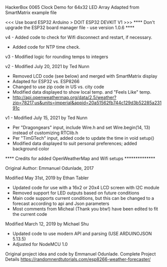    HackerBox 0065 Clock Demo for 64x32 LED Array
   Adapted from SmartMatrix example file

   <<< Use board ESP32 Arduino > DOIT ESP32 DEVKIT V1 >>>
   **** Don't upgrade the ESP32 board manager file - use version 1.0.6 ****

   v4 - Added code to check for Wifi disconnect and restart, if necessary. 
   -   Added code for NTP time check.
   
   v3 - Modified logic for rounding temps to integers
   
   v2 - Modified July 20, 2021 by Ted Nunn
   - Removed LCD code (see below) and merged with SmartMatrix display
   - Adapted for ESP32 vs. ESP8266
   - Changed to use zip code in US vs. city code
   - Modified data displayed to show local temp. and "Feels Like" temp.
   - http://api.openweathermap.org/data/2.5/weather?zip=78217,us&units=imperial&appid=20a51562fb744c129d3b52285a23191c
   
   v1 - Modified July 15, 2021 by Ted Nunn
   - Per "Dragongears" input, include Wire.h and set Wire.begin(14, 13) instead of customizing RTClib.h
   - Per "TimGTech" input, added code to update the time in void setup()
   - Modified data displayed to suit personal preferences; added background color
   
**** Credits for added OpenWeatherMap and Wifi setups **************

   Original Author: Emmanuel Odunlade, 2017

   Modified May 31st, 2019 by Ethan Tabler
   - Updated code for use with a 16x2 or 20x4 LCD screen with I2C module
   - Removed support for LED outputs based on future conditions
   - Main code supports current conditions, but this can be changed to a forecast according to api and Json parameters
   - Most comments from Micheal (Thank you btw!) have been edited to fit the current code
   
   Modified March 12, 2019 by Michael Shu
   - Updated code to use modern API and parsing (USE ARDUINOJSON 5.13.5)
   - Adjusted for NodeMCU 1.0
   
   Original project idea and code by Emmanuel Odunlade.
   Complete Project Details https://randomnerdtutorials.com/esp8266-weather-forecaster/
   
